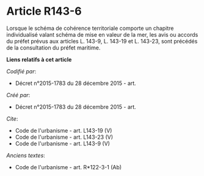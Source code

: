 # Article R143-6

Lorsque le schéma de cohérence territoriale comporte un chapitre individualisé valant schéma de mise en valeur de la mer, les
avis ou accords du préfet prévus aux articles L. 143-9, L. 143-19 et L. 143-23, sont précédés de la consultation du préfet
maritime.

**Liens relatifs à cet article**

_Codifié par_:

  - Décret n°2015-1783 du 28 décembre 2015 - art.

_Créé par_:

  - Décret n°2015-1783 du 28 décembre 2015 - art.

_Cite_:

  - Code de l'urbanisme - art. L143-19 (V)
  - Code de l'urbanisme - art. L143-23 (V)
  - Code de l'urbanisme - art. L143-9 (V)

_Anciens textes_:

  - Code de l'urbanisme - art. R*122-3-1 (Ab)

